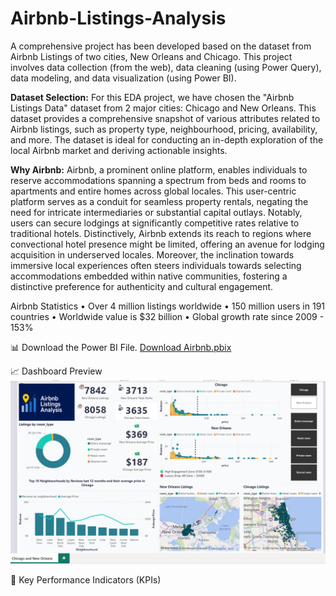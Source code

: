 # Airbnb-Listings-Analysis
A comprehensive project has been developed based on the dataset from Airbnb Listings of two cities, New Orleans and Chicago.
This project involves data collection (from the web), data cleaning (using Power Query), data modeling, and data visualization (using Power BI).

**Dataset Selection:**
For this EDA project, we have chosen the "Airbnb Listings Data" dataset from 2 major cities: Chicago and New Orleans. This dataset provides a comprehensive snapshot of various attributes related to Airbnb listings, such as property type, neighbourhood, pricing, availability, and more. The dataset is ideal for conducting an in-depth exploration of the local Airbnb market and deriving actionable insights.

**Why Airbnb:**
Airbnb, a prominent online platform, enables individuals to reserve accommodations spanning a spectrum from beds and rooms to apartments and entire homes across global locales. This user-centric platform serves as a conduit for seamless property rentals, negating the need for intricate intermediaries or substantial capital outlays. Notably, users can secure lodgings at significantly competitive rates relative to traditional hotels. Distinctively, Airbnb extends its reach to regions where convectional hotel presence might be limited, offering an avenue for lodging acquisition in underserved locales. Moreover, the inclination towards immersive local experiences often steers individuals towards selecting accommodations embedded within native communities, fostering a distinctive preference for authenticity and cultural engagement.

Airbnb Statistics • Over 4 million listings worldwide • 150 million users in 191 countries • Worldwide value is $32 billion • Global growth rate since 2009 - 153%

📊 Download the Power BI File.
[Download Airbnb.pbix](https://github.com/antik720720/Airbnb-Listings-Analysis/raw/main/Airbnb.pbix)

📈 Dashboard Preview
![Dashboard Screenshot](Airbnb_listings.png)


📌 Key Performance Indicators (KPIs)

